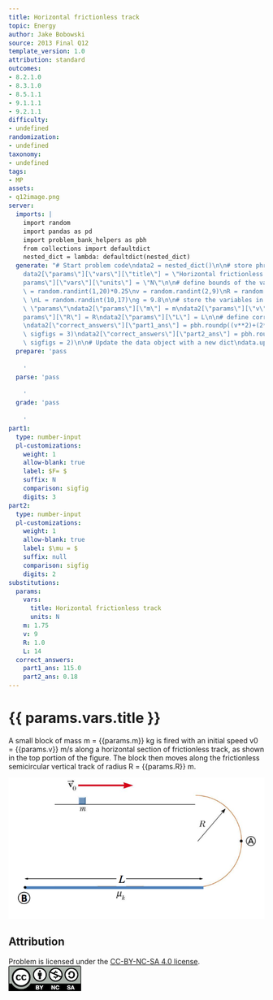 ```yaml
---
title: Horizontal frictionless track
topic: Energy
author: Jake Bobowski
source: 2013 Final Q12
template_version: 1.0
attribution: standard
outcomes:
- 8.2.1.0
- 8.3.1.0
- 8.5.1.1
- 9.1.1.1
- 9.2.1.1
difficulty:
- undefined
randomization:
- undefined
taxonomy:
- undefined
tags:
- MP
assets:
- q12image.png
server:
  imports: |
    import random
    import pandas as pd
    import problem_bank_helpers as pbh
    from collections import defaultdict
    nested_dict = lambda: defaultdict(nested_dict)
  generate: "# Start problem code\ndata2 = nested_dict()\n\n# store phrases etc\n\
    data2[\"params\"][\"vars\"][\"title\"] = \"Horizontal frictionless track\"\ndata2[\"\
    params\"][\"vars\"][\"units\"] = \"N\"\n\n# define bounds of the variables\nm\
    \ = random.randint(1,20)*0.25\nv = random.randint(2,9)\nR = random.randint(1,(8/4))*0.5\
    \ \nL = random.randint(10,17)\ng = 9.8\n\n# store the variables in the dictionary\
    \ \"params\"\ndata2[\"params\"][\"m\"] = m\ndata2[\"params\"][\"v\"] = v\ndata2[\"\
    params\"][\"R\"] = R\ndata2[\"params\"][\"L\"] = L\n\n# define correct answers\n\
    \ndata2[\"correct_answers\"][\"part1_ans\"] = pbh.roundp((v**2)+(2*g*R)*(m/R),\
    \ sigfigs = 3)\ndata2[\"correct_answers\"][\"part2_ans\"] = pbh.roundp(((v/2)+(2*g*R))/(g*L),\
    \ sigfigs = 2)\n\n# Update the data object with a new dict\ndata.update(data2)\n"
  prepare: 'pass

    '
  parse: 'pass

    '
  grade: 'pass

    '
part1:
  type: number-input
  pl-customizations:
    weight: 1
    allow-blank: true
    label: $F= $
    suffix: N
    comparison: sigfig
    digits: 3
part2:
  type: number-input
  pl-customizations:
    weight: 1
    allow-blank: true
    label: $\mu = $
    suffix: null
    comparison: sigfig
    digits: 2
substitutions:
  params:
    vars:
      title: Horizontal frictionless track
      units: N
    m: 1.75
    v: 9
    R: 1.0
    L: 14
  correct_answers:
    part1_ans: 115.0
    part2_ans: 0.18
---
```

# {{ params.vars.title }}
A small block of mass m = {{params.m}} kg is fired with an initial speed v0 = {{params.v}} m/s along a horizontal section of frictionless track, as shown in the top portion of the figure.
The block then moves along the frictionless semicircular vertical track of radius R = {{params.R}} m.

<img src="q12image.png" alt="Mass on frictionless track">

## Attribution

Problem is licensed under the [CC-BY-NC-SA 4.0 license](https://creativecommons.org/licenses/by-nc-sa/4.0/).<br> ![The Creative Commons 4.0 license requiring attribution-BY, non-commercial-NC, and share-alike-SA license.](https://raw.githubusercontent.com/firasm/bits/master/by-nc-sa.png)